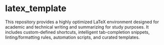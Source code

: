 # latex_template
This repository provides a highly optimized LaTeX environment designed for academic and technical writing and summarizing for study purposes. It includes custom-defined shortcuts, intelligent tab-completion snippets, linting/formatting rules, automation scripts, and curated templates.
